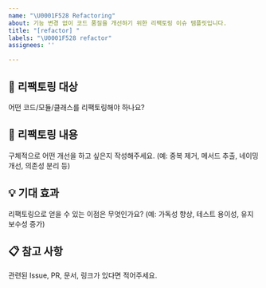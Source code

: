 ```yaml
---
name: "\U0001F528 Refactoring"
about: 기능 변경 없이 코드 품질을 개선하기 위한 리팩토링 이슈 템플릿입니다.
title: "[refactor] "
labels: "\U0001F528 refactor"
assignees: ''

---
```


## 🔨 리팩토링 대상
어떤 코드/모듈/클래스를 리팩토링해야 하나요?

## 📝 리팩토링 내용
구체적으로 어떤 개선을 하고 싶은지 작성해주세요.
(예: 중복 제거, 메서드 추출, 네이밍 개선, 의존성 분리 등)

## 💡 기대 효과
리팩토링으로 얻을 수 있는 이점은 무엇인가요?
(예: 가독성 향상, 테스트 용이성, 유지보수성 증가)

## 📋 참고 사항
관련된 Issue, PR, 문서, 링크가 있다면 적어주세요.
